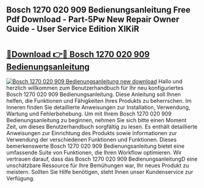 ## Bosch 1270 020 909 Bedienungsanleitung Free Pdf Download - Part-5Pw New Repair Owner Guide - User Service Edition XIKiR

# <h2><a href="http://df0zrkb.blite.top/?on=Bosch+1270+020+909+Bedienungsanleitung">🔗Download 👉🔴 Bosch 1270 020 909 Bedienungsanleitung</a></h2>

[![Bosch 1270 020 909 Bedienungsanleitung new download](https://i.imgur.com/lujVjoI.png)](http://df0zrkb.blite.top/?on=Bosch+1270+020+909+Bedienungsanleitung)
Hallo und herzlich willkommen zum Benutzerhandbuch für Ihr neu konfiguriertes Bosch 1270 020 909 Bedienungsanleitung. Diese Anleitung soll Ihnen helfen, die Funktionen und Fähigkeiten Ihres Produkts zu beherrschen. Im Inneren finden Sie detaillierte Anweisungen zur Installation, Verwendung, Wartung und Fehlerbehebung. Um mit Ihrem Bosch 1270 020 909 Bedienungsanleitung zu beginnen, nehmen Sie sich bitte einen Moment Zeit, um dieses Benutzerhandbuch sorgfältig zu lesen. Es enthält detaillierte Anweisungen zur Einrichtung des Produkts sowie Informationen zur Verwendung der verschiedenen Funktionen und Funktionen. Dieses bemerkenswerte Bosch 1270 020 909 Bedienungsanleitung bietet eine umfassende Suite von Funktionen, die Ihren Workflow optimieren. Wir vertrauen darauf, dass das Bosch 1270 020 909 BedienungsanleitungD eine unschätzbare Ressource für Ihre Bemühungen war, Ihr neues Produkt zu meistern. Sollten Sie Hilfe benötigen, steht Ihnen unser Kundenservice zur Verfügung.
